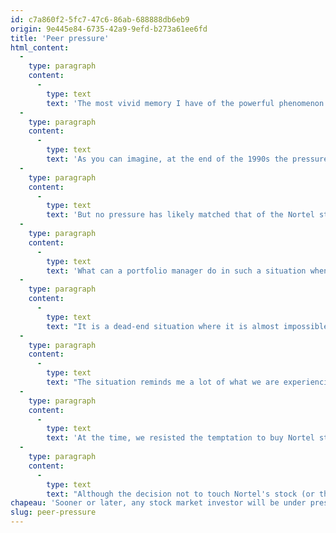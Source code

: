 ```yaml
---
id: c7a860f2-5fc7-47c6-86ab-688888db6eb9
origin: 9e445e84-6735-42a9-9efd-b273a61ee6fd
title: 'Peer pressure'
html_content:
  -
    type: paragraph
    content:
      -
        type: text
        text: 'The most vivid memory I have of the powerful phenomenon of peer pressure dates back to the late 1990s, early 2000s, and concerns more specifically the darling stock that Nortel was then. At the time, I was in contact with a portfolio manager whom I met regularly to share our ideas and perspectives on the North American equity markets.'
  -
    type: paragraph
    content:
      -
        type: text
        text: 'As you can imagine, at the end of the 1990s the pressure on portfolio managers was enormous to participate in the wave that was sweeping everything that came anywhere near to technology and in particular to the Internet. Companies with very traditional activities saw their stock fly by adding ".com" or "web" to their name.'
  -
    type: paragraph
    content:
      -
        type: text
        text: 'But no pressure has likely matched that of the Nortel stock on Canadian managers. Imagine, carried away by the tech madness, the stock of Nortel was worth nearly 35% of the TSX 300 index (now S&P/TSX)! 35%! The Toronto Stock Exchange then attempted to remedy this anomaly by creating a variant of its flagship stock index, the so-called TSX 300 Capped, which limited Nortel''s weighting to "only" 10%.'
  -
    type: paragraph
    content:
      -
        type: text
        text: 'What can a portfolio manager do in such a situation when his job depends on his ability to obtain returns that do not deviate too much from the indices to which he is compared?'
  -
    type: paragraph
    content:
      -
        type: text
        text: "It is a dead-end situation where it is almost impossible to win. If you don't buy Nortel's stock and it continues to appreciate, you'll look crazy. If you buy it (almost 35% of your portfolio) and the stock corrects afterwards, you will look just as crazy, if not more. The manager with whom I spoke regularly had made a compromise decision: invest in Nortel, but in a slightly lower proportion than the Canadian index."
  -
    type: paragraph
    content:
      -
        type: text
        text: "The situation reminds me a lot of what we are experiencing today, in particular with Tesla's stock. Since it was added to the flagship US index, the S&P 500, a few months ago, the stock has appreciated strongly. So much so that its market capitalization now surpasses the US$1 trillion mark. Its weight in the index recently reached 2.8%. We are a long way from Nortel in the Canadian index, but the pressure on many managers and investors to buy Tesla stock is becoming irresistible."
  -
    type: paragraph
    content:
      -
        type: text
        text: 'At the time, we resisted the temptation to buy Nortel stock. I believe it is wise to do the same today for Tesla or for any security or asset class (cryptocurrency?) that promises to boost its short-term returns.'
  -
    type: paragraph
    content:
      -
        type: text
        text: "Although the decision not to touch Nortel's stock (or the other trending tech securities) made us look bad for a few years, I was convinced then that it was the decision that a “good father” had to take. I will not let myself be tempted today by the “flavour of the day” investments."
chapeau: 'Sooner or later, any stock market investor will be under pressure from the markets to get on the bandwagon.'
slug: peer-pressure
---
```

